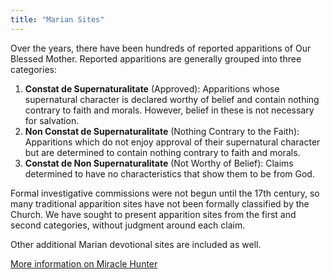 ```yaml
---
title: "Marian Sites"
---
```


Over the years, there have been hundreds of reported apparitions of Our Blessed Mother.  Reported apparitions are generally grouped into three categories:

1. **Constat de Supernaturalitate** (Approved): Apparitions whose supernatural character is declared worthy of belief and contain nothing contrary to faith and morals.  However, belief in these is not necessary for salvation.
2. **Non Constat de Supernaturalitate** (Nothing Contrary to the Faith): Apparitions which do not enjoy approval of their supernatural character but are determined to contain nothing contrary to faith and morals.
3. **Constat de Non Supernaturalitate** (Not Worthy of Belief): Claims determined to have no characteristics that show them to be from God.

Formal investigative commissions were not begun until the 17th century, so many traditional apparition sites have not been formally classified by the Church.  We have sought to present apparition sites from the first and second categories, without judgment around each claim.

Other additional Marian devotional sites are included as well.

[More information on Miracle Hunter](https://www.miraclehunter.com/marian_apparitions/index.html)
